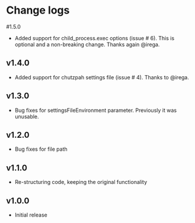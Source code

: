 # Change logs

#1.5.0
- Added support for child_process.exec options (issue # 6). This is optional and a non-breaking change. Thanks again @irega.

## v1.4.0
- Added support for chutzpah settings file (issue # 4). Thanks to @irega.

## v1.3.0
- Bug fixes for settingsFileEnvironment parameter. Previously it was unusable. 

## v1.2.0
- Bug fixes for file path

## v1.1.0
- Re-structuring code, keeping the original functionality

## v1.0.0
- Initial release